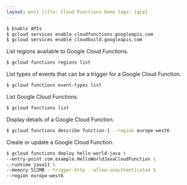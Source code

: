 ```yaml
---
layout: post title: Cloud Functions Demo tags: [gcp]
---
```


```bash
$ Enable APIs
$ gcloud services enable cloudfunctions.googleapis.com
$ gcloud services enable cloudbuild.googleapis.com
```

List regions available to Google Cloud Functions.

```bash
$ gcloud functions regions list
```

List types of events that can be a trigger for a Google Cloud Function.

```bash
$ gcloud functions event-types list
```

List Google Cloud Functions.

```bash
$ gcloud functions list
```

Display details of a Google Cloud Function.

```bash
$ gcloud functions describe function-1 --region europe-west6
```

Create or update a Google Cloud Function.

```bash
$ gcloud functions deploy hello-world-java \
--entry-point com.example.HelloWorldJavaCloudFunction \
--runtime java11 \
--memory 512MB --trigger-http --allow-unauthenticated \
--region europe-west6 
```